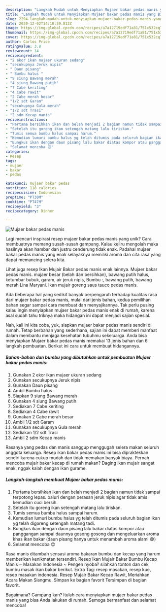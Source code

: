 ```yaml
---
description: "Langkah Mudah untuk Menyiapkan Mujaer bakar pedas manis yang Bikin Ngiler"
title: "Langkah Mudah untuk Menyiapkan Mujaer bakar pedas manis yang Bikin Ngiler"
slug: 2294-langkah-mudah-untuk-menyiapkan-mujaer-bakar-pedas-manis-yang-bikin-ngiler
date: 2020-12-02T14:10:39.812Z
image: https://img-global.cpcdn.com/recipes/a7a12719edf71a81/751x532cq70/mujaer-bakar-pedas-manis-foto-resep-utama.jpg
thumbnail: https://img-global.cpcdn.com/recipes/a7a12719edf71a81/751x532cq70/mujaer-bakar-pedas-manis-foto-resep-utama.jpg
cover: https://img-global.cpcdn.com/recipes/a7a12719edf71a81/751x532cq70/mujaer-bakar-pedas-manis-foto-resep-utama.jpg
author: Carlos Price
ratingvalue: 3.8
reviewcount: 14
recipeingredient:
- "2 ekor ikan mujaer ukuran sedang"
- "secukupnya Jeruk nipis"
- " Daun pisang"
- " Bumbu halus "
- "9 siung Bawang merah"
- "4 siung Bawang putih"
- "7 Cabe keriting"
- "4 Cabe rawit"
- "2 Cabe merah besar"
- "1/2 sdt Garam"
- "secukupnya Gula merah"
- "1/2 sdt Trasi"
- "2 sdm Kecap manis"
recipeinstructions:
- "Pertama bersihkan ikan dan belah menjadi 2 bagian namun tidak sampai terpotong lepas. baluri dengan perasan jeruk nipis agar tidak amis kemudian cuci bersih."
- "Setelah itu goreng ikan setengah matang lalu tiriskan."
- "Tumis semua bumbu halus sampai harum."
- "Kemudian lumuri bumbu halus yg telah ditumis pada seluruh bagian ikan yg telah digoreng setengah matang tadi."
- "Bungkus ikan dengan daun pisang lalu bakar diatas kompor atau panggangan sampai daunnya gosong gosong dan mengeluarkan aroma khas ikan bakar (daun pisang hanya untuk menambah aroma alami 😅)"
- "Selamat mencoba 😉"
categories:
- Resep
tags:
- mujaer
- bakar
- pedas

katakunci: mujaer bakar pedas 
nutrition: 118 calories
recipecuisine: Indonesian
preptime: "PT30M"
cooktime: "PT47M"
recipeyield: "3"
recipecategory: Dinner

---
```



![Mujaer bakar pedas manis](https://img-global.cpcdn.com/recipes/a7a12719edf71a81/751x532cq70/mujaer-bakar-pedas-manis-foto-resep-utama.jpg)

Lagi mencari inspirasi resep mujaer bakar pedas manis yang unik? Cara membuatnya memang susah-susah gampang. Kalau keliru mengolah maka hasilnya akan hambar dan justru cenderung tidak enak. Padahal mujaer bakar pedas manis yang enak selayaknya memiliki aroma dan cita rasa yang dapat memancing selera kita.

Lihat juga resep Ikan Mujair Bakar pedas manis enak lainnya. Mujaer bakar pedas manis. mujaer besar (belah dan bersihkan), bawang putih halus, ketumbar bubuk, garam, air jeruk nipis, Bumbu :, bawang putih, bawang merah Lina Maryani. Ikan mujair goreng saus tauco pedas manis.

Ada beberapa hal yang sedikit banyak berpengaruh terhadap kualitas rasa dari mujaer bakar pedas manis, mulai dari jenis bahan, kedua pemilihan bahan segar sampai cara membuat dan menyajikannya. Tak perlu pusing kalau ingin menyiapkan mujaer bakar pedas manis enak di rumah, karena asal sudah tahu triknya maka hidangan ini dapat menjadi sajian spesial.


Nah, kali ini kita coba, yuk, siapkan mujaer bakar pedas manis sendiri di rumah. Tetap berbahan yang sederhana, sajian ini dapat memberi manfaat dalam membantu menjaga kesehatan tubuhmu sekeluarga. Anda bisa menyiapkan Mujaer bakar pedas manis memakai 13 jenis bahan dan 6 langkah pembuatan. Berikut ini cara untuk membuat hidangannya.

<!--inarticleads1-->

##### Bahan-bahan dan bumbu yang dibutuhkan untuk pembuatan Mujaer bakar pedas manis:

1. Gunakan 2 ekor ikan mujaer ukuran sedang
1. Gunakan secukupnya Jeruk nipis
1. Gunakan  Daun pisang
1. Ambil  Bumbu halus :
1. Siapkan 9 siung Bawang merah
1. Gunakan 4 siung Bawang putih
1. Sediakan 7 Cabe keriting
1. Sediakan 4 Cabe rawit
1. Gunakan 2 Cabe merah besar
1. Ambil 1/2 sdt Garam
1. Gunakan secukupnya Gula merah
1. Sediakan 1/2 sdt Trasi
1. Ambil 2 sdm Kecap manis


Rasanya yang pedas dan manis sanggup menggugah selera makan seluruh anggota keluarga. Resep ikan bakar pedas manis ini bisa dipraktekkan sendiri karena cukup mudah dan tidak memakan banyak biaya. Pernah mencoba mujair bakar kecap di rumah makan? Daging ikan mujair sangat enak, nggak kalah dengan ikan gurame. 

<!--inarticleads2-->

##### Langkah-langkah membuat Mujaer bakar pedas manis:

1. Pertama bersihkan ikan dan belah menjadi 2 bagian namun tidak sampai terpotong lepas. baluri dengan perasan jeruk nipis agar tidak amis kemudian cuci bersih.
1. Setelah itu goreng ikan setengah matang lalu tiriskan.
1. Tumis semua bumbu halus sampai harum.
1. Kemudian lumuri bumbu halus yg telah ditumis pada seluruh bagian ikan yg telah digoreng setengah matang tadi.
1. Bungkus ikan dengan daun pisang lalu bakar diatas kompor atau panggangan sampai daunnya gosong gosong dan mengeluarkan aroma khas ikan bakar (daun pisang hanya untuk menambah aroma alami 😅)
1. Selamat mencoba 😉


Rasa manis ditambah sensasi aroma bakaran bumbu dan kecap yang harum memberikan kenikmatan tersendiri. Resep Ikan Mujair Bakar Bumbu Kecap Manis ~ Masakan Indonesia ~ Pengen nyoba? silahkan tonton dan cek bumbu masak ikan bakar berikut. Extra Tag: resep masakan, resep kue, resep masakan indonesia. Resep Mujair Bakar Kecap Rawit, Meriahkan Acara Makan Siangmu. Simpan ke bagian favorit Tersimpan di bagian favorit. 

Bagaimana? Gampang kan? Itulah cara menyiapkan mujaer bakar pedas manis yang bisa Anda lakukan di rumah. Semoga bermanfaat dan selamat mencoba!
